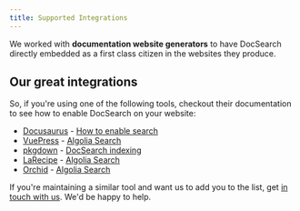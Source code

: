 ```yaml
---
title: Supported Integrations
---
```


We worked with **documentation website generators** to have DocSearch directly
embedded as a first class citizen in the websites they produce.

## Our great integrations

So, if you're using one of the following tools, checkout their documentation to
see how to enable DocSearch on your website:

- [Docusaurus][1] - [How to enable search][2]
- [VuePress][3] - [Algolia Search][4]
- [pkgdown][5] - [DocSearch indexing][6]
- [LaRecipe][7] - [Algolia Search][8]
- [Orchid][9] - [Algolia Search][10]

If you're maintaining a similar tool and want us to add you to the list, get [in
touch with us][11]. We'd be happy to help.

[1]: https://docusaurus.io/
[2]: https://docusaurus.io/docs/en/search#docsNav
[3]: https://vuepress.vuejs.org/
[4]:
  https://vuepress.vuejs.org/theme/default-theme-config.html#algolia-docsearch
[5]: https://pkgdown.r-lib.org/
[6]: https://pkgdown.r-lib.org/articles/search.html
[7]: https://larecipe.binarytorch.com.my/docs/1.3/overview
[8]: https://larecipe.binarytorch.com.my/docs/1.3/configurations#search
[9]: https://orchid.run
[10]: https://orchid.run/plugins/orchidsearch#algolia-docsearch
[11]: mailto:docsearch@algolia.com
